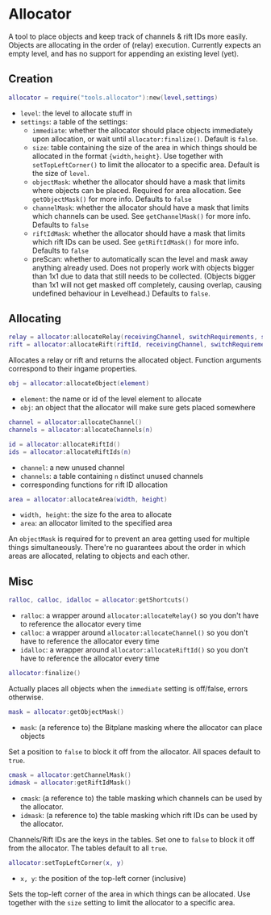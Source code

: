 # Allocator

A tool to place objects and keep track of channels & rift IDs more easily.
Objects are allocating in the order of (relay) execution.
Currently expects an empty level, and has no support for appending an existing level (yet).

## Creation

```Lua
allocator = require("tools.allocator"):new(level,settings)
```
- `level`: the level to allocate stuff in
- `settings`: a table of the settings:
	- `immediate`: whether the allocator should place objects immediately upon allocation, or wait until `allocator:finalize()`.
	  Default is `false`.
	- `size`: table containing the size of the area in which things should be allocated in the format `{width,height}`.
	  Use together with `setTopLeftCorner()` to limit the allocator to a specific area.
	  Default is the size of `level`.
	- `objectMask`: whether the allocator should have a mask that limits where objects can be placed.
	  Required for area allocation. See `getObjectMask()` for more info.
	  Defaults to `false`
	- `channelMask`: whether the allocator should have a mask that limits which channels can be used.
	  See `getChannelMask()` for more info.
	  Defaults to `false`
	- `riftIdMask`: whether the allocator should have a mask that limits which rift IDs can be used.
	  See `getRiftIdMask()` for more info.
	  Defaults to `false`
	- preScan: whether to automatically scan the level and mask away anything already used.
	  Does not properly work with objects bigger than 1x1 due to data that still needs to be collected.
	  (Objects bigger than 1x1 will not get masked off completely, causing overlap, causing undefined behaviour in Levelhead.)
	  Defaults to `false`.

## Allocating

```Lua
relay = allocator:allocateRelay(receivingChannel, switchRequirements, sendingChannel)
rift = allocator:allocateRift(riftId, receivingChannel, switchRequirements, destinationRiftId)
```
Allocates a relay or rift and returns the allocated object. Function arguments correspond to their ingame properties.

```Lua
obj = allocator:allocateObject(element)
```
- `element`: the name or id of the level element to allocate
- `obj`: an object that the allocator will make sure gets placed somewhere

```Lua
channel = allocator:allocateChannel()
channels = allocator:allocateChannels(n)

id = allocator:allocateRiftId()
ids = allocator:allocateRiftIds(n)
```
- `channel`: a new unused channel
- `channels`: a table containing `n` distinct unused channels
- corresponding functions for rift ID allocation

```Lua
area = allocator:allocateArea(width, height)
```
- `width, height`: the size fo the area to allocate
- `area`: an allocator limited to the specified area

An `objectMask` is required for to prevent an area getting used for multiple things simultaneously.
There're no guarantees about the order in which areas are allocated, relating to objects and each other.

## Misc

```Lua
ralloc, calloc, idalloc = allocator:getShortcuts()
```
- `ralloc`: a wrapper around `allocator:allocateRelay()` so you don't have to reference the allocator every time
- `calloc`: a wrapper around `allocator:allocateChannel()` so you don't have to reference the allocator every time
- `idalloc`: a wrapper around `allocator:allocateRiftId()` so you don't have to reference the allocator every time

```Lua
allocator:finalize()
```
Actually places all objects when the `immediate` setting is off/false, errors otherwise.

```Lua
mask = allocator:getObjectMask()
```
- `mask`: (a reference to) the Bitplane masking where the allocator can place objects

Set a position to `false` to block it off from the allocator. All spaces default to `true`.

```Lua
cmask = allocator:getChannelMask()
idmask = allocator:getRiftIdMask()
```
- `cmask`: (a reference to) the table masking which channels can be used by the allocator.
- `idmask`: (a reference to) the table masking which rift IDs can be used by the allocator.

Channels/Rift IDs are the keys in the tables.
Set one to `false` to block it off from the allocator. The tables default to all `true`.

```Lua
allocator:setTopLeftCorner(x, y)
```
- `x, y`: the position of the top-left corner (inclusive)

Sets the top-left corner of the area in which things can be allocated.
Use together with the `size` setting to limit the allocator to a specific area.
